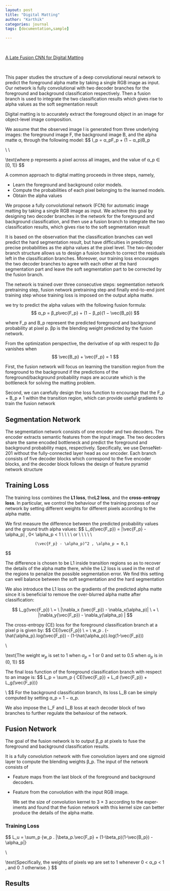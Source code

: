 ```yaml
---
layout: post
title: "Digital Matting"
author: "Karthik"
categories: journal
tags: [documentation,sample]

---
```


<br>

[A Late Fusion CNN for Digital Matting](http://www.cad.zju.edu.cn/home/weiweixu/wwxu2019.files/3710.pdf)


<br>

This paper studies the structure of a deep convolutional neural network to predict the foreground alpha matte by taking a single RGB image as input. Our network is fully convolutional with two decoder branches for the foreground and background classification respectively. Then a fusion branch is used to integrate the two classification results which gives rise to alpha values as the soft segmentation result



Digital matting is to accurately extract the foreground object in an image for object-level image composition.

<blockquote class="imgur-embed-pub" lang="en" data-id="a/IeG5qUT"  ><a href="//imgur.com/a/IeG5qUT"></a></blockquote><script async src="//s.imgur.com/min/embed.js" charset="utf-8"></script>





We assume that the observed image I is generated from three underlying images: the foreground image F, the background image B, and the alpha matte α, through the following model:
$$
I_p = α_pF_p + (1 − α_p)B_p

\\
\\

\text{where p represents a pixel across all images, and the value of α_p ∈ [0, 1]}
$$
 



A common approach to digital matting proceeds in three steps, namely, 

- Learn the foreground and background color models. 
- Compute the probabilities of each pixel belonging to the learned models.
- Obtain the alpha values 





We propose a fully convolutional network (FCN) for automatic image matting by taking a single RGB image as input. We achieve this goal by designing two decoder branches in the network for the
foreground and background classification, and then use a fusion branch to integrate the two classification results, which gives rise to the soft segmentation result



It is based on the observation that the classification branches can well predict the hard segmentation result, but have difficulties in predicting precise probabilities as the alpha values at the
pixel level. The two-decoder branch structure allows us to design a fusion branch to correct the residuals left in the classification branches. Moreover, our training loss encourages the two decoder branches to agree with each other at the hard segmentation part and leave the soft segmentation part to be corrected by the fusion branch.



<blockquote class="imgur-embed-pub" lang="en" data-id="a/8sIxGTQ"  ><a href="//imgur.com/a/8sIxGTQ"></a></blockquote><script async src="//s.imgur.com/min/embed.js" charset="utf-8"></script>



The network is trained over three consecutive steps: segmentation network pretraining step, fusion network pretraining step and finally end-to-end joint training step whose training loss is imposed on the output alpha matte.

we try to predict the alpha values with the following fusion formula:
$$
α_p = β_p\vec{F_p} + (1 − β_p)(1 − \vec{B_p})
$$


where F_p and B_p represent the predicted foreground and background probability at pixel p.  βp is the blending weight predicted by the fusion network.

From the optimization perspective, the derivative of αp with respect to βp vanishes when
$$
\vec{B_p} + \vec{F_p} = 1
$$


First, the fusion network will focus on learning the transition region from the foreground to the background if the predictions of the foreground/background probability maps are accurate which is the bottleneck for solving the matting problem. 

Second, we can carefully design the loss function to encourage that the F_p + B_p  ≠ 1 within the
transition region, which can provide useful gradients to train the fusion network



## Segmentation Network

The segmentation network consists of one encoder and two decoders. The encoder extracts semantic features from the input image. The two decoders share the same encoded bottleneck and predict the foreground and background probability maps, respectively. Specifically, we use DenseNet-201 without the fully-connected layer head as our encoder. Each branch consists of five decoder blocks which correspond to the five encoder blocks, and the decoder block follows the design of feature pyramid network structure



## Training Loss



<blockquote class="imgur-embed-pub" lang="en" data-id="a/Dt8aZji"  ><a href="//imgur.com/a/Dt8aZji"></a></blockquote><script async src="//s.imgur.com/min/embed.js" charset="utf-8"></script>





The training loss combines the **L1 loss**, the**L2 loss**, and the **cross-entropy loss**. In particular, we control
the behaviour of the training process of our network by setting different weights for different pixels according to the alpha matte.



We first measure the difference between the predicted probability values and the ground truth alpha values:
$$
L_d(\vec{F_p}) =   |\vec{F_p} - \alpha_p| , 0< \alpha_p < 1  \ \ \ \ or \ \ \ \ \  


                 (\vec{F_p} - \alpha_p)^2 , \alpha_p = 0,1
$$


The difference is chosen to be L1 inside transition regions so as to recover the details of the alpha matte there, while the L2 loss is used in the rest of the regions to penalize the possible segmentation error. We find this setting can well balance between the soft segmentation and the hard
segmentation

We also introduce the L1 loss on the gradients of the predicted alpha matte since it is beneficial to remove the over-blurred alpha matte after classification:


$$
L_g(\vec{F_p}) \  =  \ |\nabla_x (\vec{F_p}) - \nabla_x(\alpha_p)| \ + \  |\nabla_y(\vec{F_p}) - \nabla_y(\alpha_p) |
$$


The cross-entropy (CE) loss for the foreground classification branch at a pixel p is given by:
$$
CE(\vec{F_p}) \ = \ w_p . (-\hat{\alpha_p}.log(\vec{F_p}) - (1-\hat{\alpha_p}).log(1-\vec{F_p}))

\\

\text{The weight $w_p$ is set to 1 when $α_p$ = 1 or 0 and set to
0.5 when $α_p$ is in (0, 1)}
$$


The final loss function of the foreground classification branch with respect to an image is:
$$
L_p = \sum_p { CE(\vec{F_p}) + L_d (\vec{F_p}) + L_g(\vec{F_p})}

\\
$$
For the background classification branch, its loss L_B can be simply computed by setting α_p = 1 − α_p. 

We also impose the L_F and L_B loss at each decoder block of two branches to further regulate the behaviour of the network.



## Fusion Network

The goal of the fusion network is to output β_p at pixels to fuse the foreground and background classification results.

It is a fully convolution network with five convolution layers and one sigmoid layer to compute the blending weights β_p. The input of the network consists of 

- Feature maps from the last block of the foreground and background decoders. 

- Feature from the convolution with the input RGB image. 

  We set the size of convolution kernel to 3 × 3 according to the exper-
  iments and found that the fusion network with this kernel
  size can better produce the details of the alpha matte.

  

### Training Loss

$$
L_u = \sum_p {w_p . |\beta_p.\vec{F_p} + (1-\beta_p)(1-\vec{B_p}) - \alpha_p|}

\\ 

\text{Specifically, the weights of pixels wp are set to 1 whenever 
0 < α_p < 1 , and 0 .1 otherwise.
}
$$



## Results

<blockquote class="imgur-embed-pub" lang="en" data-id="a/6kLMvi5"  ><a href="//imgur.com/a/6kLMvi5"></a></blockquote><script async src="//s.imgur.com/min/embed.js" charset="utf-8"></script>







